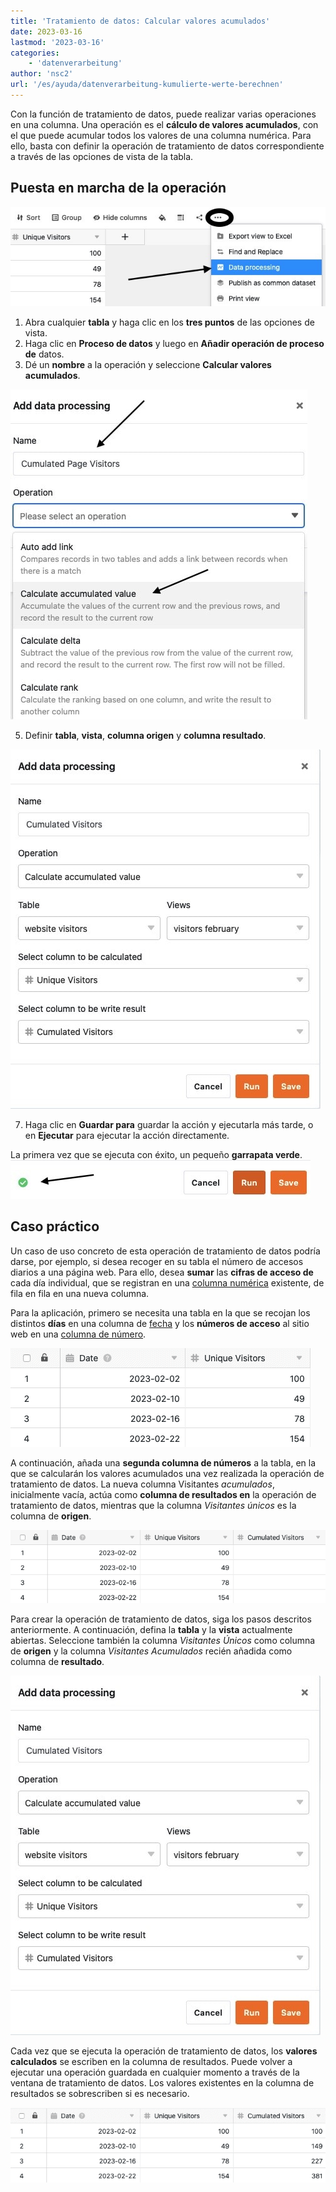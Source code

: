 ```yaml
---
title: 'Tratamiento de datos: Calcular valores acumulados'
date: 2023-03-16
lastmod: '2023-03-16'
categories:
    - 'datenverarbeitung'
author: 'nsc2'
url: '/es/ayuda/datenverarbeitung-kumulierte-werte-berechnen'
---
```


Con la función de tratamiento de datos, puede realizar varias operaciones en una columna. Una operación es el **cálculo de valores acumulados**, con el que puede acumular todos los valores de una columna numérica. Para ello, basta con definir la operación de tratamiento de datos correspondiente a través de las opciones de vista de la tabla.

## Puesta en marcha de la operación

![Crear una acción de tratamiento de datos](images/create-an-data-processing-action-1.jpg)

1. Abra cualquier **tabla** y haga clic en los **tres puntos** de las opciones de vista.
2. Haga clic en **Proceso de datos** y luego en **Añadir operación de proceso de** datos.
3. Dé un **nombre** a la operación y seleccione **Calcular valores acumulados**.

![Denominación de la acción de tratamiento de datos y selección del tipo de operación](images/name-operation-and-choose-operation-type.jpg)

5. Definir **tabla**, **vista**, **columna origen** y **columna resultado**.

![Definición de la acción de tratamiento de datos](images/define-data-processing-action.jpg)

7. Haga clic en **Guardar para** guardar la acción y ejecutarla más tarde, o en **Ejecutar** para ejecutar la acción directamente.

La primera vez que se ejecuta con éxito, un pequeño **garrapata verde**.  
![Si la acción de tratamiento de datos se ejecuta correctamente por primera vez, aparece una marca verde](images/gruener-haken-zur-bestaetigung-der-ersten-ausfuehrung.jpg)

## Caso práctico

Un caso de uso concreto de esta operación de tratamiento de datos podría darse, por ejemplo, si desea recoger en su tabla el número de accesos diarios a una página web. Para ello, desea **sumar** las **cifras de acceso de** cada día individual, que se registran en una [columna numérica](https://seatable.io/es/docs/text-und-zahlen/die-zahlen-spalte/) existente, de fila en fila en una nueva columna.

Para la aplicación, primero se necesita una tabla en la que se recojan los distintos **días** en una columna de [fecha](https://seatable.io/es/docs/datum-dauer-und-personen/die-datum-spalte/) y los **números de acceso** al sitio web en una [columna de número](https://seatable.io/es/docs/text-und-zahlen/die-zahlen-spalte/).

![Tabla de ejemplo para el caso de uso Calcular valores acumulados](images/Beispieltabelle-Anwendungsfall-kumulierte-Werte-berechnen.png)

A continuación, añada una **segunda columna de números** a la tabla, en la que se calcularán los valores acumulados una vez realizada la operación de tratamiento de datos. La nueva columna Visitantes _acumulados_, inicialmente vacía, actúa como **columna de resultados en** la operación de tratamiento de datos, mientras que la columna _Visitantes únicos_ es la columna de **origen**.

![Añadir una segunda columna numérica](images/add-second-number-column.png)

Para crear la operación de tratamiento de datos, siga los pasos descritos anteriormente. A continuación, defina la **tabla** y la **vista** actualmente abiertas. Seleccione también la columna _Visitantes Únicos_ como columna de **origen** y la columna _Visitantes Acumulados_ recién añadida como columna de **resultado**.

![Definición de la acción de tratamiento de datos](images/define-data-processing-action.jpg)

Cada vez que se ejecuta la operación de tratamiento de datos, los **valores calculados** se escriben en la columna de resultados. Puede volver a ejecutar una operación guardada en cualquier momento a través de la ventana de tratamiento de datos. Los valores existentes en la columna de resultados se sobrescriben si es necesario.

![Columna de resultados tras la ejecución de la acción de tratamiento de datos ](images/table-after-data-processing-operation.png)
